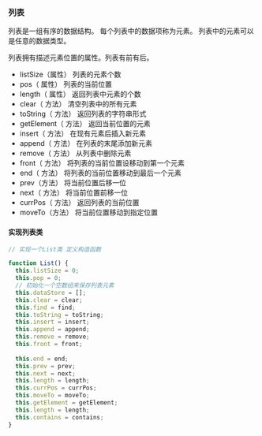### 列表



列表是一组有序的数据结构。 每个列表中的数据项称为元素。 列表中的元素可以是任意的数据类型。 

列表拥有描述元素位置的属性。列表有前有后。



* listSize（属性） 列表的元素个数
* pos（ 属性） 列表的当前位置
* length（ 属性） 返回列表中元素的个数
* clear（ 方法） 清空列表中的所有元素
* toString（ 方法） 返回列表的字符串形式
* getElement（ 方法） 返回当前位置的元素
* insert（ 方法） 在现有元素后插入新元素
* append（ 方法） 在列表的末尾添加新元素
* remove（ 方法） 从列表中删除元素
* front（ 方法） 将列表的当前位置设移动到第一个元素
* end（ 方法） 将列表的当前位置移动到最后一个元素
* prev（方法） 将当前位置后移一位
* next（ 方法） 将当前位置前移一位
* currPos（ 方法） 返回列表的当前位置
* moveTo（方法） 将当前位置移动到指定位置



#### 实现列表类

```javascript
// 实现一个List类 定义构造函数

function List() {
  this.listSize = 0;
  this.pop = 0;
  // 初始化一个空数组来保存列表元素
  this.dataStore = [];
  this.clear = clear;
  this.find = find;
  this.toString = toString;
  this.insert = insert;
  this.append = append;
  this.remove = remove;
  this.front = front;
 
  this.end = end;
  this.prev = prev;
  this.next = next;
  this.length = length;
  this.currPos = currPos;
  this.moveTo = moveTo;
  this.getElement = getElement;
  this.length = length;
  this.contains = contains;
}



```






















